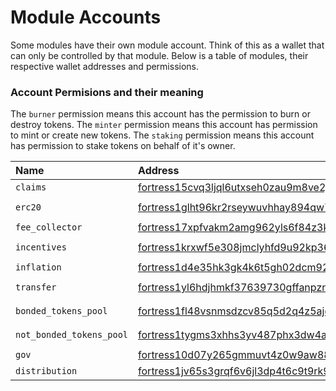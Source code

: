 <!--
order: 1
-->

# Module Accounts

Some modules have their own module account. Think of this as a wallet that can only be controlled by that module.
Below is a table of modules, their respective wallet addresses and permissions.

### Account Permisions and their meaning

The `burner` permission means this account has the permission to burn or destroy tokens.
The `minter` permission means this account has permission to mint or create new tokens.
The `staking` permission means this account has permission to stake tokens on behalf of it's owner.

| Name                    | Address                                             | Permissions        |
| :---------------------- | :-------------------------------------------------- | :----------------- |
| `claims`                | [fortress15cvq3ljql6utxseh0zau9m8ve2j8erz89m5wkz](https://www.mintscan.io/fortress/account/fortress15cvq3ljql6utxseh0zau9m8ve2j8erz89m5wkz)   | `none`             |
| `erc20`                 | [fortress1glht96kr2rseywuvhhay894qw7ekuc4qg9z5nw](https://www.mintscan.io/fortress/account/fortress1glht96kr2rseywuvhhay894qw7ekuc4qg9z5nw)   | `minter` `burner`  |
| `fee_collector`         | [fortress17xpfvakm2amg962yls6f84z3kell8c5ljcjw34](https://www.mintscan.io/fortress/account/fortress17xpfvakm2amg962yls6f84z3kell8c5ljcjw34)   | `none`             |
| `incentives`            | [fortress1krxwf5e308jmclyhfd9u92kp369l083wn67k4q](https://www.mintscan.io/fortress/account/fortress1krxwf5e308jmclyhfd9u92kp369l083wn67k4q)   | `minter` `burner`  |
| `inflation`             | [fortress1d4e35hk3gk4k6t5gh02dcm923z8ck86qygxf38](https://www.mintscan.io/fortress/account/fortress1d4e35hk3gk4k6t5gh02dcm923z8ck86qygxf38)   | `minter`           |
| `transfer`              | [fortress1yl6hdjhmkf37639730gffanpzndzdpmhv788dt](https://www.mintscan.io/fortress/account/fortress1yl6hdjhmkf37639730gffanpzndzdpmhv788dt)   | `minter` `burner`  |
| `bonded_tokens_pool`    | [fortress1fl48vsnmsdzcv85q5d2q4z5ajdha8yu3h6cprl](https://www.mintscan.io/fortress/account/fortress1fl48vsnmsdzcv85q5d2q4z5ajdha8yu3h6cprl)   | `burner` `staking` |
| `not_bonded_tokens_pool`| [fortress1tygms3xhhs3yv487phx3dw4a95jn7t7lr6ys4t](https://www.mintscan.io/fortress/account/fortress1tygms3xhhs3yv487phx3dw4a95jn7t7lr6ys4t)   | `burner` `staking` |
| `gov`                   | [fortress10d07y265gmmuvt4z0w9aw880jnsr700jcrztvm](https://www.mintscan.io/fortress/account/fortress10d07y265gmmuvt4z0w9aw880jnsr700jcrztvm)   | `burner`           |
| `distribution`          | [fortress1jv65s3grqf6v6jl3dp4t6c9t9rk99cd8974jnh](https://www.mintscan.io/fortress/account/fortress1jv65s3grqf6v6jl3dp4t6c9t9rk99cd8974jnh)   | `none`             |

